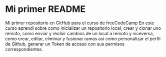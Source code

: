 # Mi primer README
Mi primer repositorio en GitHub para el curso de freeCodeCamp
En este curso aprendi sobre como inicializar un repositorio local, crear y clonar uno remoto, como enviar y recibir cambios de un local a remoto y viceversa, como crear, editar, eliminar y fusionar ramas asi como personalizar el perfil de Github, generar un Token de acceso con sus permisos correspondientes. 
